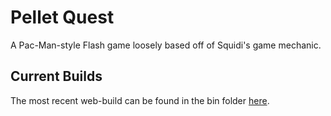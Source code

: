 # Pellet Quest
A Pac-Man-style Flash game loosely based off of Squidi's game mechanic.

## Current Builds
The most recent web-build can be found in the bin folder [here](https://github.com/RyanWirth/pellet-quest/blob/master/bin/PelletQuest.swf).
